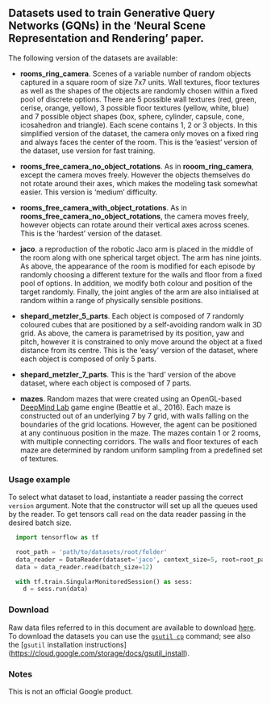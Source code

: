 ## Datasets used to train Generative Query Networks (GQNs) in the ‘Neural Scene Representation and Rendering’ paper.


The following version of the datasets are available:

*   __rooms_ring_camera__. Scenes of a variable number of random objects
    captured in a square room of size 7x7 units. Wall textures, floor textures
    as well as the shapes of the objects are randomly chosen within a fixed pool
    of discrete options. There are 5 possible wall textures (red, green, cerise,
    orange, yellow), 3 possible floor textures (yellow, white, blue) and 7
    possible object shapes (box, sphere, cylinder, capsule, cone, icosahedron
    and triangle). Each scene contains 1, 2 or 3 objects. In this simplified
    version of the dataset, the camera only moves on a fixed ring and always
    faces the center of the room. This is the ‘easiest’ version of the dataset,
    use version for fast training.

*   __rooms_free_camera_no_object_rotations__. As in __rooom_ring_camera__,
    except the camera moves freely. However the objects themselves do not rotate
    around their axes, which makes the modeling task somewhat easier. This
    version is ‘medium’ difficulty.

*   __rooms_free_camera_with_object_rotations__. As in
    __rooms_free_camera_no_object_rotations__, the camera moves freely, however
    objects can rotate around their vertical axes across scenes. This is the
    ‘hardest’ version of the dataset.

*   __jaco__. a reproduction of the robotic Jaco arm is placed in the middle of
    the room along with one spherical target object. The arm has nine joints. As
    above, the appearance of the room is modified for each episode by randomly
    choosing a different texture for the walls and floor from a fixed pool of
    options. In addition, we modify both colour and position of the target
    randomly. Finally, the joint angles of the arm are also initialised at
    random within a range of physically sensible positions.

*   __shepard_metzler_5_parts__. Each object is composed of 7 randomly coloured
    cubes that are positioned by a self-avoiding random walk in 3D grid. As
    above, the camera is parametrised by its position, yaw and pitch, however it
    is constrained to only move around the object at a fixed distance from its
    centre. This is the ‘easy’ version of the dataset, where each object is
    composed of only 5 parts.

*   __shepard_metzler_7_parts__. This is the ‘hard’ version of the above
    dataset, where each object is composed of 7 parts.

*   __mazes__. Random mazes that were created using an OpenGL-based [DeepMind
    Lab](https://github.com/deepmind/lab) game engine (Beattie et al., 2016).
    Each maze is constructed out of an underlying 7 by 7 grid, with walls
    falling on the boundaries of the grid locations. However, the agent can be
    positioned at any continuous position in the maze. The mazes contain 1 or 2
    rooms, with multiple connecting corridors. The walls and floor textures of
    each maze are determined by random uniform sampling from a predefined set of
    textures.

### Usage example

To select what dataset to load, instantiate a reader passing the correct
`version` argument. Note that the constructor will set up all the queues used by
the reader. To get tensors call `read` on the data reader passing in the desired
batch size.

```python
  import tensorflow as tf

  root_path = 'path/to/datasets/root/folder'
  data_reader = DataReader(dataset='jaco', context_size=5, root=root_path)
  data = data_reader.read(batch_size=12)

  with tf.train.SingularMonitoredSession() as sess:
    d = sess.run(data)
```

### Download

Raw data files referred to in this document are available to download
[here](https://console.cloud.google.com/storage/gqn-dataset). To download the
datasets you can use
the [`gsutil cp`](https://cloud.google.com/storage/docs/gsutil/commands/cp)
command; see also the [`gsutil` installation instructions]
(https://cloud.google.com/storage/docs/gsutil_install).


### Notes

This is not an official Google product.
